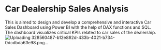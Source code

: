 # Car Dealership Sales Analysis
This is aimed to design and develop a comprehensive and interactive Car Sales Dashboard using Power BI with the help of DAX functions and SQL. The dashboard visualizes critical KPIs related to car sales of the dealership.
![Uploading 328560487-b12e892d-433b-4021-b734-0dcdbda63e98.png…]()

